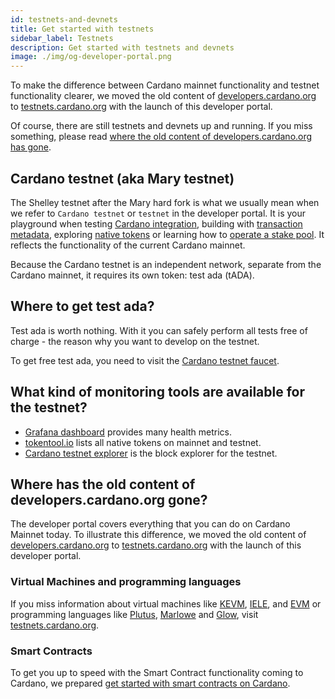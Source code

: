 ```yaml
---
id: testnets-and-devnets
title: Get started with testnets
sidebar_label: Testnets
description: Get started with testnets and devnets
image: ./img/og-developer-portal.png
--- 
```


To make the difference between Cardano mainnet functionality and testnet functionality clearer, we moved the old content of [developers.cardano.org](https://developers.cardano.org) to [testnets.cardano.org](https://testnets.cardano.org) with the launch of this developer portal.

Of course, there are still testnets and devnets up and running. If you miss something, please read [where the old content of developers.cardano.org has gone](/docs/get-started/testnets-and-devnets#where-has-the-old-content-of-developerscardanoorg-gone).

## Cardano testnet (aka Mary testnet)
The Shelley testnet after the Mary hard fork is what we usually mean when we refer to `Cardano testnet` or `testnet` in the developer portal. It is your playground when testing [Cardano integration](/docs/integrate-cardano/), building with [transaction metadata](/docs/transaction-metadata/), exploring [native tokens](/docs/native-tokens/) or learning how to [operate a stake pool](/docs/operate-a-stake-pool/). It reflects the functionality of the current Cardano mainnet.

Because the Cardano testnet is an independent network, separate from the Cardano mainnet, it requires its own token: test ada (tADA).  

## Where to get test ada?
Test ada is worth nothing. With it you can safely perform all tests free of charge - the reason why you want to develop on the testnet. 

To get free test ada, you need to visit the [Cardano testnet faucet](/docs/integrate-cardano/creating-wallet-faucet#cardano-testnet-faucet). 

## What kind of monitoring tools are available for the testnet?
- [Grafana dashboard](https://monitoring.cardano-testnet.iohkdev.io/grafana/d/Oe0reiHef/cardano-application-metrics-v2?orgId=1&refresh=1m&from=now-7d&to=now) provides many health metrics.
- [tokentool.io](https://tokentool.io) lists all native tokens on mainnet and testnet.
- [Cardano testnet explorer](https://explorer.cardano-testnet.iohkdev.io/) is the block explorer for the testnet.

## Where has the old content of developers.cardano.org gone?
The developer portal covers everything that you can do on Cardano Mainnet today. To illustrate this difference, we moved the old content of [developers.cardano.org](https://developers.cardano.org) to [testnets.cardano.org](https://testnets.cardano.org) with the launch of this developer portal.

### Virtual Machines and programming languages
If you miss information about virtual machines like [KEVM](https://testnets.cardano.org/en/virtual-machines/kevm/overview/), [IELE](https://testnets.cardano.org/en/virtual-machines/iele/overview/), and [EVM](https://testnets.cardano.org/en/virtual-machines/evm/overview/) or programming languages like [Plutus](https://testnets.cardano.org/en/programming-languages/plutus/overview/), [Marlowe](https://testnets.cardano.org/en/programming-languages/marlowe/overview/) and [Glow](https://testnets.cardano.org/en/programming-languages/glow/overview/), visit [testnets.cardano.org](https://testnets.cardano.org).

### Smart Contracts
To get you up to speed with the Smart Contract functionality coming to Cardano, we prepared  [get started with smart contracts on Cardano](/docs/get-started/smart-contracts-signpost).


